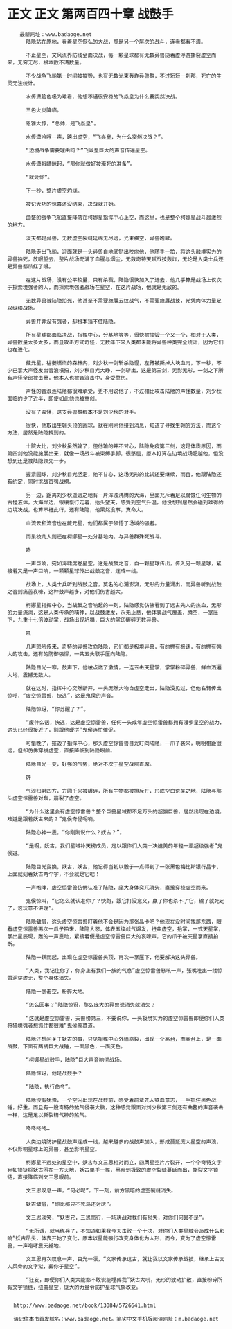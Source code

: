 # 正文 正文 第两百四十章 战鼓手
        最新网址：www.badaoge.net
          陆隐站在原地，看着星空恢弘的大战，那是另一个层次的战斗，连看都看不清。
      
          不止星空，文风流界防线全面决战，每一颗星球都有无数异兽随着虚浮游撕裂虚空而来，无穷无尽，根本数不清数量。
      
          不少战争飞船第一时间被摧毁，也有无数光束轰炸异兽群，不过短短一刹那，死亡的生灵无法统计。
      
          水传潇脸色极为难看，他想不通很安稳的飞焱皇为什么要突然决战。
      
          三色火炎降临。
      
          恩雅大惊，“总帅，是飞焱皇”。
      
          水传潇冷哼一声，跨出虚空，“飞焱皇，为什么突然决战？”。
      
          “边境战争需要理由吗？”飞焱皇巨大的声音传遍星空。
      
          水传潇眼睛眯起，“那你就做好被淹死的准备”。
      
          “就凭你”。
      
          下一秒，整片虚空灼烧。
      
          被记大功的惊喜还没结束，决战就开始。
      
          曲鳌的战争飞船直接降落在柯娜星指挥中心上空，而这里，也是整个柯娜星战斗最激烈的地方。
      
          漫天都是异兽，无数虚空裂缝延绵无尽远，光束横空，异兽咆哮。
      
          陆隐走出飞船，迎面就是一头异兽自地底钻出咬向他，他随手一拍，将这头融境实力的异兽拍死，放眼望去，整片战场充满了血腥与烟尘，无数奇特天赋战技轰炸，无论是人类士兵还是异兽都杀红了眼。
      
          在这片战场，没有公平较量，只有杀戮，陆隐很快加入了进去，他几乎算是战场上仅次于探索境强者的人，而探索境强者战场在星空，在这片战场，他就是无敌的。
      
          无数异兽被陆隐拍死，他甚至不需要施展五纹战气，不需要施展战技，光凭肉体力量足以纵横战场。
      
          异兽并非没有强者，却根本挡不住陆隐。
      
          所有星球都面临决战，指挥中心，分基地等等，很快被摧毁一个又一个，相对于人类，异兽数量太多太多，而且攻击方式奇怪，无数年下来人类都未能将异兽种类完全统计，因为它们也在进化。
      
          藏元星，枯萎燃烧的森林内，刘少秋一剑斩杀隐怪，左臂被撕掉大块血肉，下一秒，不少巴掌大声怪发出音浪横扫，刘少秋目光大睁，一剑斩出，这是第三剑，无影无形，一剑之下所有声怪全部被击晕，他本人也被音浪击中，身受重伤。
      
          声怪的音浪连陆隐都很难承受，更不用说他了，不过相比攻击陆隐的声怪数量，刘少秋面临的少了近半，即便如此他也被重创。
      
          没有了双怪，这支异兽群根本不是刘少秋的对手。
      
          很快，他取出生翱头顶的圆球，就在刚刚他接到消息，知道了寻找生翱的方法，而这个方法，居然是陆隐找到的。
      
          十院大比，刘少秋虽然输了，但他输的并不甘心，陆隐免疫第三剑，这是体质原因，而第四剑他没能施展出来，就像一场战斗被束缚手脚，很憋屈，原本打算在边境战场超越他，但没想到还是被陆隐领先一步。
      
          握紧圆球，刘少秋目光坚定，他不甘心，这场无形的比试还要继续，而且，他跟陆隐还有约定，同时挑战百强战榜。
      
          另一边，距离刘少秋遥远之地有一片浑浊沸腾的大海，里面充斥着足以腐蚀任何生物的古怪液体，大海岸边，银缓慢行走着，抬头望天，感受到空气升温，他没想到居然会碰到难得的边境决战，也算不枉此行，还有陆隐，他果然没事，真命大。
      
          血流云和流音也在藏元星，他们都属于领悟了场域的强者。
      
          而巢枝几人则还在柯娜星一处分基地内，与异兽群殊死战斗。
      
          咚
      
          一声巨响，宛如海啸席卷星空，这是战鼓之音，自一颗星球传出，传入另一颗星球，紧接着又是一声巨响，一颗颗星球传出战鼓之音，连成一线。
      
          战场上，人类士兵听到战鼓之音，莫名的心潮澎湃，无形的力量涌出，而异兽听到战鼓之音则痛苦哀嚎，这种鼓声越多，对他们伤害越大。
      
          柯娜星指挥中心，当战鼓之音响起的一刻，陆隐感觉仿佛看到了远古先人的热血，无形的力量流淌，这是人类传承的精神，以战鼓激发，永无止息，他体表战气覆盖，腾空，一掌压下，九重十七倍波动掌，战场出现坍塌，巨大的掌印碾碎无数异兽。
      
          吼
      
          几声怒吼传来，奇特的异兽攻向陆隐，它们都是极境异兽，有的拥有极速，有的拥有强大的攻击，还有的防御强悍，一共五头联手压向陆隐。
      
          陆隐目光一寒，鼓声下，他被点燃了激情，一连五击天星掌，掌掌粉碎异兽，鲜血洒遍大地，震撼无数人。
      
          就在这时，指挥中心突然断开，一头庞然大物自虚空走出，陆隐没见过，但他右臂传出惊呼，“虚空惊雷兽，快逃”，这是鬼侯的声音。
      
          陆隐惊讶，“你苏醒了？”。
      
          “废什么话，快逃，这是虚空惊雷兽，任何一头成年虚空惊雷兽都拥有漫步星空的战力，这头已经很接近了，别跟他硬拼”鬼侯连忙催促。
      
          可惜晚了，摧毁了指挥中心，那头虚空惊雷兽目光盯向陆隐，一爪子袭来，明明相距很远，但却仿佛穿梭虚空，直接降临到陆隐眼前。
      
          陆隐目光一变，好强的气势，绝对不次于星空战院首席。
      
          砰
      
          气浪扫射四方，方圆千米被碾碎，所有生物都被排斥开，形成空白荒芜之地，陆隐与那头虚空惊雷兽对轰，崩裂了虚空。
      
          “为什么这里会有虚空惊雷兽？整个巨兽星域都不足万头的超强巨兽，居然出现在边境，难道是跟着妖古来的？”鬼侯奇怪呢喃。
      
          陆隐心神一震，“你刚刚说什么？妖古？”。
      
          “是啊，妖古，我们星域补天榜成员，足以跟你们人类十决媲美的年轻一辈超级强者”鬼侯道。
      
          陆隐目光变换，妖古，妖古，他记得当初以骰子一点得到了一张黑色梅比斯银行晶卡，上面就刻着妖古两个字，不会就是它吧！
      
          一声咆哮，虚空惊雷兽仿佛认准了陆隐，庞大身体突兀消失，直接穿梭虚空而来。
      
          鬼侯惊叫，“它怎么就认准你了？快跑，跟它打没意义，赢了你也杀不了它，输了就死定了，这玩意不讲理”。
      
          陆隐皱眉，这头虚空惊雷兽盯着他不会是因为那张晶卡吧？他现在没时间找那东西，眼看虚空惊雷兽再次一爪子拍来，陆隐大怒，体表五纹战气爆发，扭曲虚空，抬掌，一式天星掌，掌出星辰现，轰的一声震动，紧接着便是虚空惊雷兽巨大的哀嚎声，它的爪子被天星掌直接拍断。
      
          陆隐一跃而起，出现在虚空惊雷兽头顶，再次一掌压下，他要解决这头异兽。
      
          “人类，我记住你了，你身上有我们一族的气息”虚空惊雷兽怒吼一声，张嘴吐出一缕惊雷洞穿虚无，整个身体消失。
      
          陆隐一掌击空，粉碎大地。
      
          “怎么回事？”陆隐惊讶，那么庞大的异兽说消失就消失？
      
          “这就是虚空惊雷兽，天兽榜第三，不要说你，一头极境实力的虚空惊雷兽即便你们人类狩猎境强者想抓住都很难”鬼侯羡慕道。
      
          陆隐还想问关于妖古的事，只见指挥中心外墙崩裂，出现一个高台，而高台上，是一面战鼓，下面有两柄巨大战锤，一面黑色，一面灰色。
      
          “柯娜星战鼓手，陆隐”巨大声音响彻战场。
      
          陆隐惊讶，他是战鼓手？
      
          “陆隐，执行命令”。
      
          陆隐没有犹豫，一个空闪出现在战鼓前，感受着前辈先人铁血意志，一手抓住黑色战锤，好重，而且有一股奇特的煞气侵袭大脑，这种感觉跟面对刘少秋第三剑还有曲鳌的声音袭击一样，这是足以撕裂精气神的煞气。
      
          咚咚咚咚…
      
          人类边境防护星战鼓声连成一线，越来越多的战鼓声加入，形成蔓延庞大星空的声浪，不仅影响星球上的异兽，甚至影响星空。
      
          柯娜星不远处的星空中，妖古与文三思相对而立，四周星空片片裂开，一个个奇特文字宛如锁链将妖古困在一方天地，妖古单手一挥，黑暗到极致的虚空裂缝蔓延而出，撕裂文字锁链，直接降临到文三思眼前。
      
          文三思叹息一声，“何必呢”，下一刻，前方黑暗的虚空裂缝消失。
      
          妖古皱眉，“你比那只不死鸟还讨厌”。
      
          文三思淡笑，“妖古兄，三思而行，一场决战对我们有损失，对你们何尝不是”。
      
          “无所谓，就当练兵了，不知道如果我今天击败一个十决，对你们人类星域会造成什么影响”妖古昂头，体表开始了变化，原本以星能强行改变身体化为人形，而今，变为了虚空惊雷兽，一声咆哮震天撼地。
      
          文三思再次叹息一声，目光一凛，“文家传承远古，就让我以文家传承战技，继承上古文人风骨的文字狱，葬你于星空”。
      
          “狂妄，即便你们人类大能都不敢说能埋葬我”妖古大吼，无形的波动扩散，直接粉碎所有文字锁链，扭曲星空，庞大的力量令防护星球气象改变。
      
      
      http://www.badaoge.net/book/13084/5726641.html
      
      请记住本书首发域名：www.badaoge.net。笔尖中文手机版阅读网址：m.badaoge.net